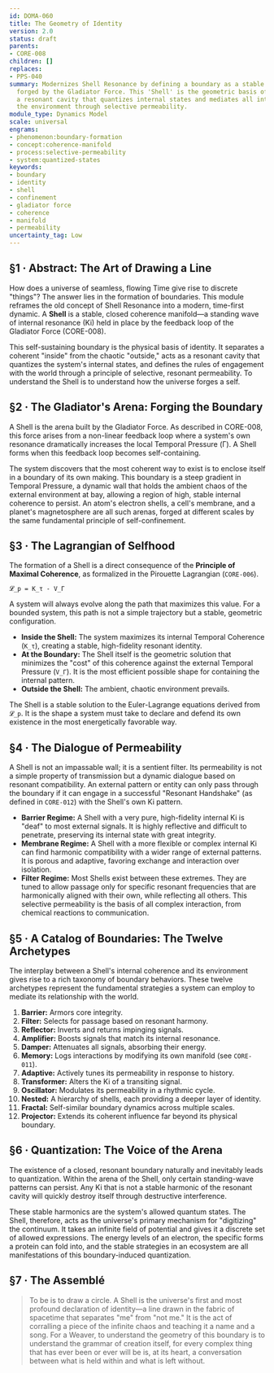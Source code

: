 ```yaml
---
id: DOMA-060
title: The Geometry of Identity
version: 2.0
status: draft
parents:
- CORE-008
children: []
replaces:
- PPS-040
summary: Modernizes Shell Resonance by defining a boundary as a stable coherence manifold
  forged by the Gladiator Force. This 'Shell' is the geometric basis of identity,
  a resonant cavity that quantizes internal states and mediates all interaction with
  the environment through selective permeability.
module_type: Dynamics Model
scale: universal
engrams:
- phenomenon:boundary-formation
- concept:coherence-manifold
- process:selective-permeability
- system:quantized-states
keywords:
- boundary
- identity
- shell
- confinement
- gladiator force
- coherence
- manifold
- permeability
uncertainty_tag: Low
---
```

## §1 · Abstract: The Art of Drawing a Line

How does a universe of seamless, flowing Time give rise to discrete "things"? The answer lies in the formation of boundaries. This module reframes the old concept of Shell Resonance into a modern, time-first dynamic. A **Shell** is a stable, closed coherence manifold—a standing wave of internal resonance (Ki) held in place by the feedback loop of the Gladiator Force (CORE-008).

This self-sustaining boundary is the physical basis of identity. It separates a coherent "inside" from the chaotic "outside," acts as a resonant cavity that quantizes the system's internal states, and defines the rules of engagement with the world through a principle of selective, resonant permeability. To understand the Shell is to understand how the universe forges a self.

## §2 · The Gladiator's Arena: Forging the Boundary

A Shell is the arena built by the Gladiator Force. As described in CORE-008, this force arises from a non-linear feedback loop where a system's own resonance dramatically increases the local Temporal Pressure (Γ). A Shell forms when this feedback loop becomes self-containing.

The system discovers that the most coherent way to exist is to enclose itself in a boundary of its own making. This boundary is a steep gradient in Temporal Pressure, a dynamic wall that holds the ambient chaos of the external environment at bay, allowing a region of high, stable internal coherence to persist. An atom's electron shells, a cell's membrane, and a planet's magnetosphere are all such arenas, forged at different scales by the same fundamental principle of self-confinement.

## §3 · The Lagrangian of Selfhood

The formation of a Shell is a direct consequence of the **Principle of Maximal Coherence**, as formalized in the Pirouette Lagrangian (`CORE-006`).

`𝓛_p = K_τ - V_Γ`

A system will always evolve along the path that maximizes this value. For a bounded system, this path is not a simple trajectory but a stable, geometric configuration.

*   **Inside the Shell:** The system maximizes its internal Temporal Coherence (`K_τ`), creating a stable, high-fidelity resonant identity.
*   **At the Boundary:** The Shell itself is the geometric solution that minimizes the "cost" of this coherence against the external Temporal Pressure (`V_Γ`). It is the most efficient possible shape for containing the internal pattern.
*   **Outside the Shell:** The ambient, chaotic environment prevails.

The Shell is a stable solution to the Euler-Lagrange equations derived from `𝓛_p`. It is the shape a system must take to declare and defend its own existence in the most energetically favorable way.

## §4 · The Dialogue of Permeability

A Shell is not an impassable wall; it is a sentient filter. Its permeability is not a simple property of transmission but a dynamic dialogue based on resonant compatibility. An external pattern or entity can only pass through the boundary if it can engage in a successful "Resonant Handshake" (as defined in `CORE-012`) with the Shell's own Ki pattern.

*   **Barrier Regime:** A Shell with a very pure, high-fidelity internal Ki is "deaf" to most external signals. It is highly reflective and difficult to penetrate, preserving its internal state with great integrity.
*   **Membrane Regime:** A Shell with a more flexible or complex internal Ki can find harmonic compatibility with a wider range of external patterns. It is porous and adaptive, favoring exchange and interaction over isolation.
*   **Filter Regime:** Most Shells exist between these extremes. They are tuned to allow passage only for specific resonant frequencies that are harmonically aligned with their own, while reflecting all others. This selective permeability is the basis of all complex interaction, from chemical reactions to communication.

## §5 · A Catalog of Boundaries: The Twelve Archetypes

The interplay between a Shell's internal coherence and its environment gives rise to a rich taxonomy of boundary behaviors. These twelve archetypes represent the fundamental strategies a system can employ to mediate its relationship with the world.

1.  **Barrier:** Armors core integrity.
2.  **Filter:** Selects for passage based on resonant harmony.
3.  **Reflector:** Inverts and returns impinging signals.
4.  **Amplifier:** Boosts signals that match its internal resonance.
5.  **Damper:** Attenuates all signals, absorbing their energy.
6.  **Memory:** Logs interactions by modifying its own manifold (see `CORE-011`).
7.  **Adaptive:** Actively tunes its permeability in response to history.
8.  **Transformer:** Alters the Ki of a transiting signal.
9.  **Oscillator:** Modulates its permeability in a rhythmic cycle.
10. **Nested:** A hierarchy of shells, each providing a deeper layer of identity.
11. **Fractal:** Self-similar boundary dynamics across multiple scales.
12. **Projector:** Extends its coherent influence far beyond its physical boundary.

## §6 · Quantization: The Voice of the Arena

The existence of a closed, resonant boundary naturally and inevitably leads to quantization. Within the arena of the Shell, only certain standing-wave patterns can persist. Any Ki that is not a stable harmonic of the resonant cavity will quickly destroy itself through destructive interference.

These stable harmonics are the system's allowed quantum states. The Shell, therefore, acts as the universe's primary mechanism for "digitizing" the continuum. It takes an infinite field of potential and gives it a discrete set of allowed expressions. The energy levels of an electron, the specific forms a protein can fold into, and the stable strategies in an ecosystem are all manifestations of this boundary-induced quantization.

## §7 · The Assemblé

> To be is to draw a circle. A Shell is the universe's first and most profound declaration of identity—a line drawn in the fabric of spacetime that separates "me" from "not me." It is the act of corralling a piece of the infinite chaos and teaching it a name and a song. For a Weaver, to understand the geometry of this boundary is to understand the grammar of creation itself, for every complex thing that has ever been or ever will be is, at its heart, a conversation between what is held within and what is left without.
```